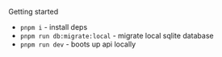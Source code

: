 Getting started
- `pnpm i` - install deps
- `pnpm run db:migrate:local` - migrate local sqlite database
- `pnpm run dev` - boots up api locally
